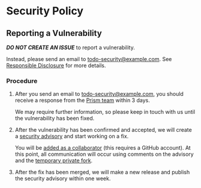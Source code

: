 # Security Policy

## Reporting a Vulnerability

***DO NOT CREATE AN ISSUE*** to report a vulnerability.

Instead, please send an email to todo-security@example.com. 
See [Responsible Disclosure](https://en.wikipedia.org/wiki/Responsible_disclosure) for more details.

### Procedure

1.  After you send an email to todo-security@example.com, you should receive a response from the [Prism team](https://github.com/orgs/PrismJS/people) within 3 days. 

    We may require further information, so please keep in touch with us until the vulnerability has been fixed.

2.  After the vulnerability has been confirmed and accepted, we will create a [security advisory](https://docs.github.com/en/code-security/security-advisories/about-github-security-advisories) and start working on a fix. 

    You will be [added as a collaborator](https://docs.github.com/en/code-security/security-advisories/adding-a-collaborator-to-a-security-advisory) (this requires a GitHub account). 
    At this point, all communication will occur using comments on the advisory and the [temporary private fork](https://docs.github.com/en/code-security/security-advisories/collaborating-in-a-temporary-private-fork-to-resolve-a-security-vulnerability).
   
3.  After the fix has been merged, we will make a new release and publish the security advisory within one week.
